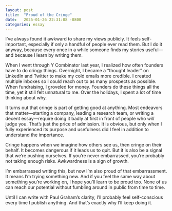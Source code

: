 ```yaml
---
layout: post
title:  "Proud of the Cringe"
date:   2025-01-26 22:31:08 -0800
categories: essay
---
```

I’ve always found it awkward to share my views publicly. It feels self-important, especially if only a handful of people ever read them. But I do it anyway, because every once in a while someone finds my stories useful—and because I learn by writing them.

When I went through Y Combinator last year, I realized how often founders have to do cringy things. Overnight, I became a “thought leader” on LinkedIn and Twitter to make my cold emails more credible. I created multiple inboxes so I could reach out to as many prospects as possible. When fundraising, I groveled for money. Founders do these things all the time, yet it still felt unnatural to me. Over the holidays, I spent a lot of time thinking about why.

It turns out that cringe is part of getting good at anything. Most endeavors that matter—starting a company, leading a research team, or writing a decent essay—require doing it badly at first in front of people who *will* judge you. That’s just the price of admission. It is obvious, but only when I fully experienced its purpose and usefulness did I feel in addition to understand the importance. 

Cringe happens when we imagine how others see us, then cringe on their behalf. It becomes dangerous if it leads us to quit. But it is also be a signal that we’re pushing ourselves. If you’re never embarrassed, you’re probably not taking enough risks. Awkwardness is a sign of growth.

I’m embarrassed writing this, but now I’m also proud of that embarrassment. It means I’m trying something new. And if you feel the same way about something you’re working on, I hope you’ll learn to be proud too. None of us can reach our potential without fumbling around in public from time to time.

Until I can write with Paul Graham’s clarity, I’ll probably feel self-conscious every time I publish anything. And that’s exactly why I’ll keep doing it.

